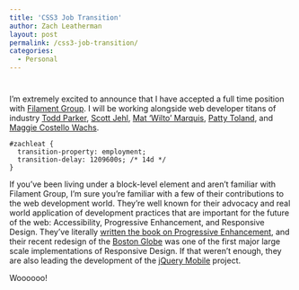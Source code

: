 ```yaml
---
title: 'CSS3 Job Transition'
author: Zach Leatherman
layout: post
permalink: /css3-job-transition/
categories:
  - Personal
---
```

# 

I’m extremely excited to announce that I have accepted a full time position with [Filament Group][1]. I will be working alongside web developer titans of industry [Todd Parker][2], [Scott Jehl][3], [Mat ‘Wilto’ Marquis][4], [Patty Toland][5], and [Maggie Costello Wachs][6].

 [1]: http://filamentgroup.com/
 [2]: http://twitter.com/toddmparker
 [3]: http://twitter.com/scottjehl
 [4]: http://twitter.com/wilto
 [5]: http://twitter.com/pattytoland
 [6]: http://twitter.com/maggiewachs

<div class="language-javascript" markdown="1">

    #zachleat {
      transition-property: employment;
      transition-delay: 1209600s; /* 14d */
    }

</div>

If you’ve been living under a block-level element and aren’t familiar with Filament Group, I’m sure you’re familiar with a few of their contributions to the web development world. They’re well known for their advocacy and real world application of development practices that are important for the future of the web: Accessibility, Progressive Enhancement, and Responsive Design. They’ve literally [written the book on Progressive Enhancement][7], and their recent redesign of the [Boston Globe][8] was one of the first major large scale implementations of Responsive Design. If that weren’t enough, they are also leading the development of the [jQuery Mobile][9] project.

 [7]: http://filamentgroup.com/dwpe/
 [8]: http://bostonglobe.com/
 [9]: http://jquerymobile.com/

Woooooo!